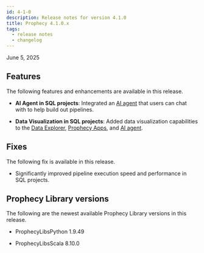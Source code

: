```yaml
---
id: 4-1-0
description: Release notes for version 4.1.0
title: Prophecy 4.1.0.x
tags:
  - release notes
  - changelog
---
```


June 5, 2025

## Features

The following features and enhancements are available in this release.

- **AI Agent in SQL projects**: Integrated an [AI agent](/analysts/ai-chat) that users can chat with to help build out pipelines.

- **Data Visualization in SQL projects**: Added data visualization capabilities to the [Data Explorer](/analysts/data-explorer), [Prophecy Apps](/analysts/business-applications), and [AI agent](/analysts/ai-chat).

## Fixes

The following fix is available in this release.

- Significantly improved pipeline execution speed and performance in SQL projects.

## Prophecy Library versions

The following are the newest available Prophecy Library versions in this release.

- ProphecyLibsPython 1.9.49

- ProphecyLibsScala 8.10.0
